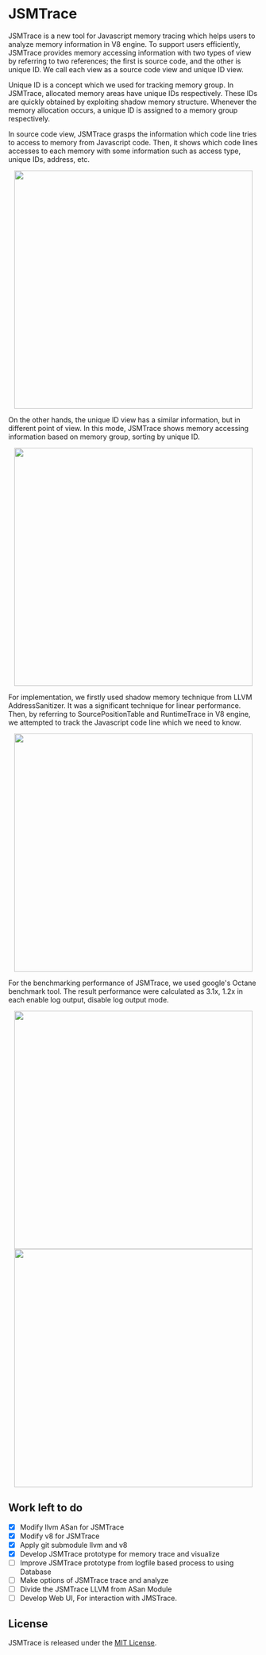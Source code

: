 # JSMTrace

JSMTrace is a new tool for Javascript memory tracing which helps users to analyze memory information in V8 engine. To support users efficiently, JSMTrace provides memory accessing information with two types of view by referring to two references; the first is source code, and the other is unique ID. We call each view as a source code view and unique ID view. 

Unique ID is a concept which we used for tracking memory group. In JSMTrace, allocated memory areas have unique IDs respectively. These IDs are quickly obtained by exploiting shadow memory structure. Whenever the memory allocation occurs, a unique ID is assigned to a memory group respectively.

In source code view, JSMTrace grasps the information which code line tries to access to memory from Javascript code. Then, it shows which code lines accesses to each memory with some information such as access type, unique IDs, address, etc. 
<p align="center">
<img src="https://cloud.githubusercontent.com/assets/2150106/21038134/8974142c-be16-11e6-97bd-6be909a3a1d8.png" width="480">
</p>
On the other hands, the unique ID view has a similar information, but in different point of view. In this mode, JSMTrace shows memory accessing information based on memory group, sorting by unique ID.

<p align="center">
<img src="https://cloud.githubusercontent.com/assets/2150106/21038127/7d94ee2e-be16-11e6-8540-5a02c6f2ba87.png" width="480">
</p>
For implementation, we firstly used shadow memory technique from LLVM AddressSanitizer. It was a significant technique for linear performance. Then, by referring to SourcePositionTable and RuntimeTrace in V8 engine, we attempted to track the Javascript code line which we need to know.

<p align="center">
<img src="https://cloud.githubusercontent.com/assets/2150106/21038223/3e775596-be17-11e6-89c4-b9cdce2a4a69.png" width="480">
</p>

For the benchmarking performance of JSMTrace, we used google's Octane benchmark tool. The result performance were calculated as 3.1x, 1.2x in each enable log output, disable log output mode.

<p align="center">
<img src="https://cloud.githubusercontent.com/assets/2150106/21038330/13441886-be18-11e6-9040-745326929690.jpeg" width="480">
<img src="https://cloud.githubusercontent.com/assets/2150106/21038329/1343ea6e-be18-11e6-9b08-a6dc7ffedd92.jpeg" width="480">
</p>

## Work left to do

- [X] Modify llvm ASan for JSMTrace
- [X] Modify v8 for JSMTrace
- [X] Apply git submodule llvm and v8
- [X] Develop JSMTrace prototype for memory trace and visualize
- [ ] Improve JSMTrace prototype from logfile based process to using Database
- [ ] Make options of JSMTrace trace and analyze
- [ ] Divide the JSMTrace LLVM from ASan Module
- [ ] Develop Web UI, For interaction with JMSTrace. 

## License
JSMTrace is released under the [MIT License](http://www.opensource.org/licenses/MIT).

